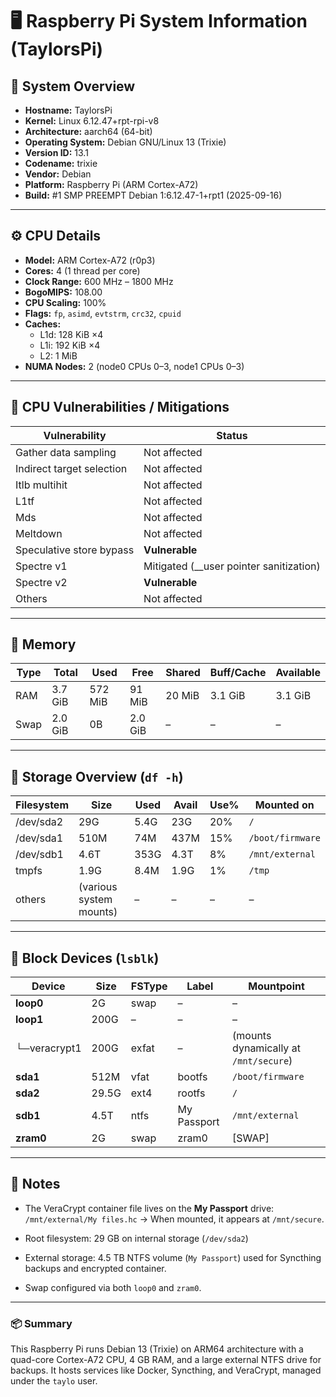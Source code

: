 # 🖥️ Raspberry Pi System Information (TaylorsPi)

## 🧩 System Overview
- **Hostname:** TaylorsPi  
- **Kernel:** Linux 6.12.47+rpt-rpi-v8  
- **Architecture:** aarch64 (64-bit)  
- **Operating System:** Debian GNU/Linux 13 (Trixie)  
- **Version ID:** 13.1  
- **Codename:** trixie  
- **Vendor:** Debian  
- **Platform:** Raspberry Pi (ARM Cortex-A72)  
- **Build:** #1 SMP PREEMPT Debian 1:6.12.47-1+rpt1 (2025-09-16)

---

## ⚙️ CPU Details
- **Model:** ARM Cortex-A72 (r0p3)  
- **Cores:** 4 (1 thread per core)  
- **Clock Range:** 600 MHz – 1800 MHz  
- **BogoMIPS:** 108.00  
- **CPU Scaling:** 100%  
- **Flags:** `fp`, `asimd`, `evtstrm`, `crc32`, `cpuid`  
- **Caches:**  
  - L1d: 128 KiB ×4  
  - L1i: 192 KiB ×4  
  - L2: 1 MiB  
- **NUMA Nodes:** 2 (node0 CPUs 0–3, node1 CPUs 0–3)

---

## 🧱 CPU Vulnerabilities / Mitigations
| Vulnerability | Status |
|----------------|--------|
| Gather data sampling | Not affected |
| Indirect target selection | Not affected |
| Itlb multihit | Not affected |
| L1tf | Not affected |
| Mds | Not affected |
| Meltdown | Not affected |
| Speculative store bypass | **Vulnerable** |
| Spectre v1 | Mitigated (__user pointer sanitization) |
| Spectre v2 | **Vulnerable** |
| Others | Not affected |

---

## 🧮 Memory
| Type | Total | Used | Free | Shared | Buff/Cache | Available |
|------|------|------|------|--------|-------------|-----------|
| RAM  | 3.7 GiB | 572 MiB | 91 MiB | 20 MiB | 3.1 GiB | 3.1 GiB |
| Swap | 2.0 GiB | 0B | 2.0 GiB | – | – | – |

---

## 💽 Storage Overview (`df -h`)
| Filesystem | Size | Used | Avail | Use% | Mounted on |
|-----------|------|------|-------|------|------------|
| /dev/sda2 | 29G | 5.4G | 23G | 20% | `/` |
| /dev/sda1 | 510M | 74M | 437M | 15% | `/boot/firmware` |
| /dev/sdb1 | 4.6T | 353G | 4.3T | 8% | `/mnt/external` |
| tmpfs | 1.9G | 8.4M | 1.9G | 1% | `/tmp` |
| others | (various system mounts) | – | – | – | – |

---

## 🧰 Block Devices (`lsblk`)
| Device | Size | FSType | Label | Mountpoint |
|-------|------|--------|-------|-----------|
| **loop0** | 2G | swap | – | – |
| **loop1** | 200G | – | – | – |
| └─veracrypt1 | 200G | exfat | – | (mounts dynamically at `/mnt/secure`) |
| **sda1** | 512M | vfat | bootfs | `/boot/firmware` |
| **sda2** | 29.5G | ext4 | rootfs | `/` |
| **sdb1** | 4.5T | ntfs | My Passport | `/mnt/external` |
| **zram0** | 2G | swap | zram0 | [SWAP] |

---

## 🧾 Notes
- The VeraCrypt container file lives on the **My Passport** drive:
  `/mnt/external/My files.hc`
  → When mounted, it appears at `/mnt/secure`.

- Root filesystem: 29 GB on internal storage (`/dev/sda2`)  
- External storage: 4.5 TB NTFS volume (`My Passport`) used for Syncthing backups and encrypted container.  
- Swap configured via both `loop0` and `zram0`.

---

### 📦 Summary
This Raspberry Pi runs Debian 13 (Trixie) on ARM64 architecture with a quad-core Cortex-A72 CPU, 4 GB RAM, and a large external NTFS drive for backups. It hosts services like Docker, Syncthing, and VeraCrypt, managed under the `taylo` user.
